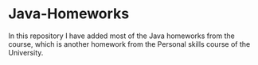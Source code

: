 Java-Homeworks
==============
In this repository I have added most of the Java homeworks from the course, which is another homework from the Personal skills
course of the University.
